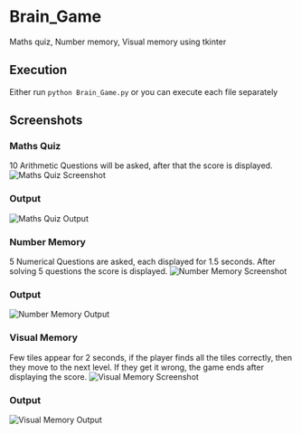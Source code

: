# Brain_Game
Maths quiz, Number memory, Visual memory using tkinter

## Execution
Either run `python Brain_Game.py` or you can execute each file separately

## Screenshots
### Maths Quiz
10 Arithmetic Questions will be asked, after that the score is displayed.
![Maths Quiz Screenshot](https://user-images.githubusercontent.com/112178758/196463563-f6200736-cd0a-478c-ac82-22c04b3599e3.png)

### Output
![Maths Quiz Output](https://user-images.githubusercontent.com/112178758/196464758-69802f62-801c-4434-b826-981213ffc6ba.png)

### Number Memory
5 Numerical Questions are asked, each displayed for 1.5 seconds. After solving 5 questions the score is displayed.
![Number Memory Screenshot](https://user-images.githubusercontent.com/112178758/196472351-2dbec7cb-52d6-4712-a80d-11d5b41aea57.png)

### Output
![Number Memory Output](https://user-images.githubusercontent.com/112178758/196471486-9896c869-76bd-4c9b-a708-26f769802126.png)

### Visual Memory
Few tiles appear for 2 seconds, if the player finds all the tiles correctly, then they move to the next level. If they get it wrong, the game ends after displaying the score.
![Visual Memory Screenshot](https://user-images.githubusercontent.com/112178758/196463753-a4b76861-182e-49c5-a15c-7662c5ec1ba5.png)

### Output
![Visual Memory Output](https://user-images.githubusercontent.com/112178758/196467899-902dc638-1f5a-408d-8649-27d76ab17eab.png)
